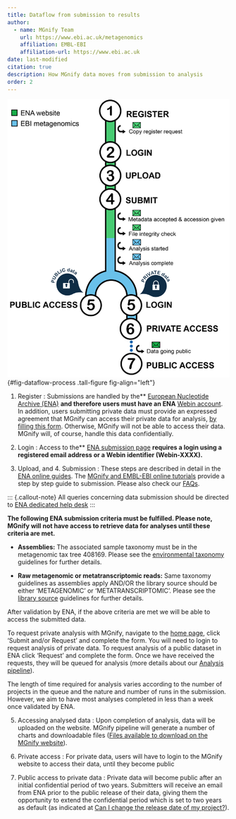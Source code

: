 ```yaml
---
title: Dataflow from submission to results
author: 
  - name: MGnify Team
    url: https://www.ebi.ac.uk/metagenomics
    affiliation: EMBL-EBI
    affiliation-url: https://www.ebi.ac.uk
date: last-modified
citation: true
description: How MGnify data moves from submission to analysis
order: 2
---
```

![MGnify data flow from submission to [analysis results](glossary.md#analysis-result).](images/dataflow/submit_graph_08_web032.png){#fig-dataflow-process .tall-figure fig-align="left"}

1. Register
: Submissions are handled by the** [European Nucleotide Archive (ENA)](https://www.ebi.ac.uk/ena/) **and therefore users must have an ENA** [Webin account](https://www.ebi.ac.uk/ena/submit/sra/). In addition, users submitting private data must provide an expressed agreement that MGnify can access their private data for analysis, [by filling this form](https://www.ebi.ac.uk/ena/submit/webin/accountInfo). Otherwise, MGnify will not be able to access their data. MGnify will, of course, handle this data confidentially.

2. Login
: Access to the** [ENA submission page](https://www.ebi.ac.uk/ena/submit/sra/) **requires a login using a registered email address or a Webin identifier (Webin-XXXX).**

3. Upload, and 4. Submission
: These steps are described in detail in the [ENA online guides](tutorials.md#ena-online-guides). The [MGnify and EMBL-EBI online tutorials](tutorials.md#mgnify-and-embl-ebi-online-tutorials) provide a step by step guide to submission. Please also check our [FAQs](faqs.md#faq).

::: {.callout-note}
All queries concerning data submission should be directed to [ENA dedicated help desk](https://www.ebi.ac.uk/ena/browser/support)
:::

**The following ENA submission criteria must be fulfilled. Please note, MGnify will not have access to retrieve data for analyses until these criteria are met.**

* **Assemblies:**
	The associated sample taxonomy must be in the metagenomic tax tree 408169. Please see the [environmental taxonomy](https://ena-docs.readthedocs.io/en/latest/faq/taxonomy.html#environmental-taxonomic-classifications) guidelines for further details.

* **Raw metagenomic or metatranscriptomic reads:**
	Same taxonomy guidelines as assemblies apply AND/OR the library source should be either ‘METAGENOMIC’ or ‘METATRANSCRIPTOMIC’. Please see the [library source](https://ena-docs.readthedocs.io/en/latest/submit/reads/webin-cli.html#permitted-values-for-library-source) guidelines for further details.

After validation by ENA, if the above criteria are met we will be able to access the submitted data.

To request private analysis with MGnify, navigate to the [home page](https://www.ebi.ac.uk/metagenomics/), click ‘Submit and/or Request’ and complete the form. You will need to login to request analysis of private data. To request analysis of a public dataset in ENA click ‘Request’ and complete the form.
Once we have received the requests, they will be queued for analysis (more details about our [Analysis pipeline](analysis.md#analysis)).

The length of time required for analysis varies according to the number of projects in the queue and the nature and number of runs in the submission. However, we aim to have most analyses completed in less than a week once validated by ENA.

5. Accessing analysed data
: Upon completion of analysis, data will be uploaded on the website. MGnify pipeline will generate a number of charts and downloadable files ([Files available to download on the MGnify website](portal.md#files-available-to-download-on-the-mgnify-website)).

6. Private access
: For private data, users will have to login to the MGnify website to access their data, until they become public

7. Public access to private data
: Private data will become public after an initial confidential period of two years. Submitters will receive an email from ENA prior to the public release of their data, giving them the opportunity to extend the confidential period which is set to two years as default (as indicated at [Can I change the release date of my project?](faqs.md#can-i-change-the-release-date-of-my-project)).
